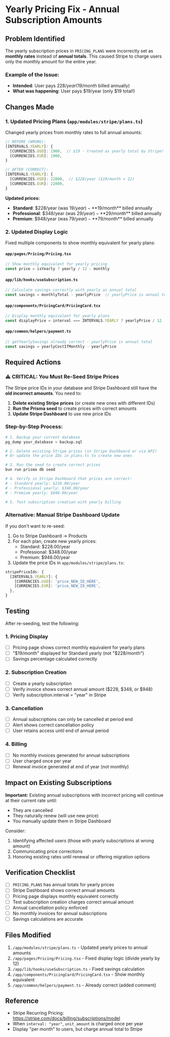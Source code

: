 # Yearly Pricing Fix - Annual Subscription Amounts

## Problem Identified

The yearly subscription prices in `PRICING_PLANS` were incorrectly set as **monthly rates** instead of **annual totals**. This caused Stripe to charge users only the monthly amount for the entire year.

### Example of the Issue:
- **Intended**: User pays $228/year ($19/month billed annually)
- **What was happening**: User pays $19/year (only $19 total!)

## Changes Made

### 1. Updated Pricing Plans (`app/modules/stripe/plans.ts`)

Changed yearly prices from monthly rates to full annual amounts:

```typescript
// BEFORE (WRONG):
[INTERVALS.YEARLY]: {
  [CURRENCIES.USD]: 1900,  // $19 - treated as yearly total by Stripe!
  [CURRENCIES.EUR]: 1900,
}

// AFTER (CORRECT):
[INTERVALS.YEARLY]: {
  [CURRENCIES.USD]: 22800,  // $228/year ($19/month × 12)
  [CURRENCIES.EUR]: 22800,
}
```

**Updated prices:**
- **Standard**: $228/year (was $19/year) - **$19/month** billed annually
- **Professional**: $348/year (was $29/year) - **$29/month** billed annually  
- **Premium**: $948/year (was $79/year) - **$79/month** billed annually

### 2. Updated Display Logic

Fixed multiple components to show monthly equivalent for yearly plans:

#### `app/pages/Pricing/Pricing.tsx`
```typescript
// Show monthly equivalent for yearly pricing
const price = isYearly ? yearly / 12 : monthly
```

#### `app/lib/hooks/useSubscription.ts`
```typescript
// Calculate savings correctly with yearly as annual total
const savings = monthlyTotal - yearlyPrice  // yearlyPrice is annual total
```

#### `app/components/PricingCard/PricingCard.tsx`
```typescript
// Display monthly equivalent for yearly plans
const displayPrice = interval === INTERVALS.YEARLY ? yearlyPrice / 12 : monthlyPrice
```

#### `app/common/helpers/payment.ts`
```typescript
// getYearlySavings already correct - yearlyPrice is annual total
const savings = yearlyCostIfMonthly - yearlyPrice
```

## Required Actions

### ⚠️ CRITICAL: You Must Re-Seed Stripe Prices

The Stripe price IDs in your database and Stripe Dashboard still have the **old incorrect amounts**. You need to:

1. **Delete existing Stripe prices** (or create new ones with different IDs)
2. **Run the Prisma seed** to create prices with correct amounts
3. **Update Stripe Dashboard** to use new price IDs

### Step-by-Step Process:

```bash
# 1. Backup your current database
pg_dump your_database > backup.sql

# 2. Delete existing Stripe prices (in Stripe Dashboard or via API)
# Or update the price IDs in plans.ts to create new ones

# 3. Run the seed to create correct prices
bun run prisma db seed

# 4. Verify in Stripe Dashboard that prices are correct:
# - Standard yearly: $228.00/year
# - Professional yearly: $348.00/year
# - Premium yearly: $948.00/year

# 5. Test subscription creation with yearly billing
```

### Alternative: Manual Stripe Dashboard Update

If you don't want to re-seed:

1. Go to Stripe Dashboard → Products
2. For each plan, create new yearly prices:
   - Standard: $228.00/year
   - Professional: $348.00/year
   - Premium: $948.00/year
3. Update the price IDs in `app/modules/stripe/plans.ts`:
```typescript
stripePriceIds: {
  [INTERVALS.YEARLY]: {
    [CURRENCIES.USD]: 'price_NEW_ID_HERE',
    [CURRENCIES.EUR]: 'price_NEW_ID_HERE',
  },
}
```

## Testing

After re-seeding, test the following:

### 1. Pricing Display
- [ ] Pricing page shows correct monthly equivalent for yearly plans
- [ ] "$19/month" displayed for Standard yearly (not "$228/month")
- [ ] Savings percentage calculated correctly

### 2. Subscription Creation
- [ ] Create a yearly subscription
- [ ] Verify invoice shows correct annual amount ($228, $348, or $948)
- [ ] Verify subscription.interval = "year" in Stripe

### 3. Cancellation
- [ ] Annual subscriptions can only be cancelled at period end
- [ ] Alert shows correct cancellation policy
- [ ] User retains access until end of annual period

### 4. Billing
- [ ] No monthly invoices generated for annual subscriptions
- [ ] User charged once per year
- [ ] Renewal invoice generated at end of year (not monthly)

## Impact on Existing Subscriptions

**Important:** Existing annual subscriptions with incorrect pricing will continue at their current rate until:
- They are cancelled
- They naturally renew (will use new price)
- You manually update them in Stripe Dashboard

Consider:
1. Identifying affected users (those with yearly subscriptions at wrong amount)
2. Communicating price corrections
3. Honoring existing rates until renewal or offering migration options

## Verification Checklist

- [ ] `PRICING_PLANS` has annual totals for yearly prices
- [ ] Stripe Dashboard shows correct annual amounts
- [ ] Pricing page displays monthly equivalent correctly
- [ ] Test subscription creation charges correct annual amount
- [ ] Annual cancellation policy enforced
- [ ] No monthly invoices for annual subscriptions
- [ ] Savings calculations are accurate

## Files Modified

1. `/app/modules/stripe/plans.ts` - Updated yearly prices to annual amounts
2. `/app/pages/Pricing/Pricing.tsx` - Fixed display logic (divide yearly by 12)
3. `/app/lib/hooks/useSubscription.ts` - Fixed savings calculation
4. `/app/components/PricingCard/PricingCard.tsx` - Show monthly equivalent
5. `/app/common/helpers/payment.ts` - Already correct (added comment)

## Reference

- Stripe Recurring Pricing: https://stripe.com/docs/billing/subscriptions/model
- When `interval: "year"`, `unit_amount` is charged once per year
- Display "per month" to users, but charge annual total to Stripe

